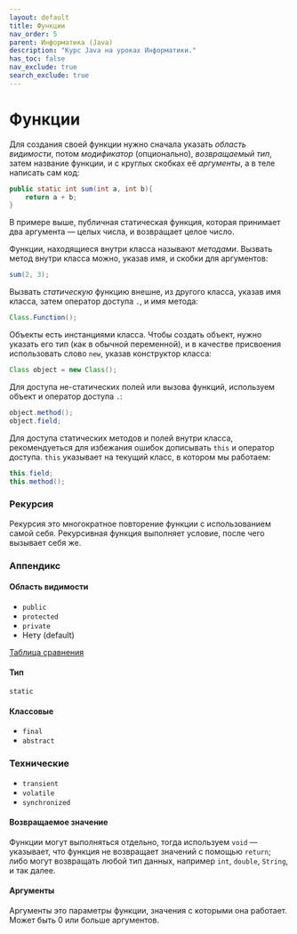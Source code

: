 ```yaml
---
layout: default
title: Функции
nav_order: 5
parent: Информатика (Java)
description: "Курс Java на уроках Информатики."
has_toc: false
nav_exclude: true
search_exclude: true
---
```


# Функции

Для создания своей функции нужно сначала указать _область видимости_, потом _модификатор_ (опционально), _возвращаемый тип_, затем название функции, и с круглых скобках её _аргументы_, а в теле написать сам код:

```java
public static int sum(int a, int b){
    return a + b;
}
```
В примере выше, публичная статическая функция, которая принимает два аргумента — целых числа, и возвращает целое число.

Функции, находящиеся внутри класса называют _методами_. Вызвать метод внутри класса можно, указав имя, и скобки для аргументов:

```java
sum(2, 3);
```

Вызвать _статическую_ функцию внешне, из другого класса, указав имя класса, затем оператор доступа `.`, и имя метода:

```java
Class.Function();
```

Объекты есть инстанциями класса. Чтобы создать объект, нужно указать его тип (как в обычной переменной), и в качестве присвоения использовать слово `new`, указав конструктор класса:

```java
Class object = new Class();
```
Для доступа не-статических полей или вызова функций, используем объект и оператор доступа `.`:

```java
object.method();
object.field;
```
Для доступа статических методов и полей внутри класса, рекомендуеться для избежания ошибок дописывать `this` и оператор доступа. `this` указывает на текущий класс, в котором мы работаем:

```java
this.field;
this.method();
```

### Рекурсия

Рекурсия это многократное повторение функции с использованием самой себя. Рекурсивная функция выполняет условие, после чего вызывает себя же.

### Аппендикс

#### Область видимости

- `public`
- `protected`
- `private`
- Нету (default)

[Таблица сравнения](Classes)

#### Тип

`static`

#### Классовые

- `final`
- `abstract`

### Технические

- `transient`
- `volatile`
- `synchronized`

#### Возвращаемое значение

Функции могут выполняться отдельно, тогда используем `void` — указывает, что функция не возвращает значений с помощью `return`;
либо могут возвращать любой тип данных, например `int`, `double`, `String`, и так далее.

#### Аргументы

Аргументы это параметры функции, значения с которыми она работает. Может быть 0 или больше аргументов.

